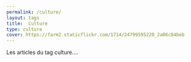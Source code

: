 ```yaml
---
permalink: /culture/
layout: tags
title:  Culture
type: culture
cover: https://farm2.staticflickr.com/1714/24799595220_2a06c84beb
---
```


Les articles du tag culture....
